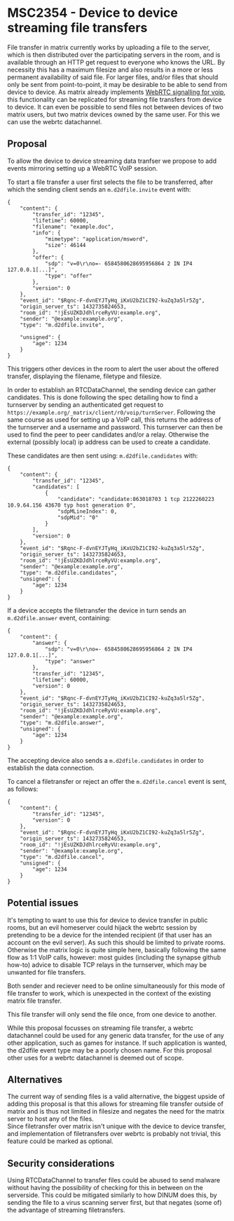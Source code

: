 # MSC2354 - Device to device streaming file transfers

File transfer in matrix currently works by uploading a file to the server, which is then distributed over
the participating servers in the room, and is available through an HTTP get request to everyone who knows
the URL. By necessity this has a maximum filesize and also results in a more or less permanent availability
of said file. For larger files, and/or files that should only be sent from point-to-point, it may be desirable
to be able to send from device to device. As matrix already implements
[WebRTC signalling for voip](https://matrix.org/docs/spec/client_server/r0.6.0#voice-over-ip), this 
functionality can be replicated for streaming file transfers from device to device. It can even be possible
to send files not between devices of two matrix users, but two matrix devices owned by the same user. For 
this we can use the webrtc datachannel.


## Proposal

To allow the device to device streaming data tranfser we propose to add events mirroring setting up a
WebRTC VoIP session.

To start a file transfer a user first selects the file to be transferred, after which the sending client 
sends an `m.d2dfile.invite` event with:

```
{
    "content": {
        "transfer_id": "12345",
        "lifetime": 60000,
        "filename": "example.doc",
        "info": {
            "mimetype": "application/msword",
            "size": 46144
        },
        "offer": {
            "sdp": "v=0\r\no=- 6584580628695956864 2 IN IP4 127.0.0.1[...]",
            "type": "offer"
        },
        "version": 0
    },
    "event_id": "$Rqnc-F-dvnEYJTyHq_iKxU2bZ1CI92-kuZq3a5lr5Zg",
    "origin_server_ts": 1432735824653,
    "room_id": "!jEsUZKDJdhlrceRyVU:example.org",
    "sender": "@example:example.org",
    "type": "m.d2dfile.invite",

    "unsigned": {
        "age": 1234
    }
}
```

This triggers other devices in the room to alert the user about the offered transfer, displaying the filename, filetype and filesize.

In order to establish an RTCDataChannel, the sending device can gather candidates. 
This is done following the spec detailing how to find a turnserver by sending an 
authenticated get request to `https://example.org/_matrix/client/r0/voip/turnServer`.
Following the same course as used for setting up a VoIP call, this returns 
the address of the turnserver and a username and password. This turnserver can then be used 
to find the peer to peer candidates and/or a relay. Otherwise the external (possibly local) 
ip address can be used to create a candidate.

These candidates are then sent using: 
`m.d2dfile.candidates` with:
```
{
    "content": {
        "transfer_id": "12345",
        "candidates": [
            {
                "candidate": "candidate:863018703 1 tcp 2122260223 10.9.64.156 43670 typ host generation 0",
                "sdpMLineIndex": 0,
                "sdpMid": "0"
            }
        ],
        "version": 0
    },
    "event_id": "$Rqnc-F-dvnEYJTyHq_iKxU2bZ1CI92-kuZq3a5lr5Zg",
    "origin_server_ts": 1432735824653,
    "room_id": "!jEsUZKDJdhlrceRyVU:example.org",
    "sender": "@example:example.org",
    "type": "m.d2dfile.candidates",
    "unsigned": {
        "age": 1234
    }
}
```

If a device accepts the filetransfer the device in turn sends an `m.d2dfile.answer` event, containing:

```
{
    "content": {
        "answer": {
            "sdp": "v=0\r\no=- 6584580628695956864 2 IN IP4 127.0.0.1[...]",
            "type": "answer"
        },
        "transfer_id": "12345",
        "lifetime": 60000,
        "version": 0
    },
    "event_id": "$Rqnc-F-dvnEYJTyHq_iKxU2bZ1CI92-kuZq3a5lr5Zg",
    "origin_server_ts": 1432735824653,
    "room_id": "!jEsUZKDJdhlrceRyVU:example.org",
    "sender": "@example:example.org",
    "type": "m.d2dfile.answer",
    "unsigned": {
        "age": 1234
    }
}
```
The accepting device also sends a `m.d2dfile.candidates` in order to establish the data connection.

To cancel a filetransfer or reject an offer the `m.d2dfile.cancel` event is sent, as follows:

```
{
    "content": {
        "transfer_id": "12345",
        "version": 0
    },
    "event_id": "$Rqnc-F-dvnEYJTyHq_iKxU2bZ1CI92-kuZq3a5lr5Zg",
    "origin_server_ts": 1432735824653,
    "room_id": "!jEsUZKDJdhlrceRyVU:example.org",
    "sender": "@example:example.org",
    "type": "m.d2dfile.cancel",
    "unsigned": {
        "age": 1234
    }
}
```

## Potential issues
It's tempting to want to use this for device to device transfer in public rooms, 
but an evil homeserver could hijack the webrtc session by pretending to be a device 
for the intended recipient (if that user has an account on the evil server). As such this 
should be limited to private rooms.  
Otherwise the matrix logic is quite simple here, basically following the same flow as 1:1 VoIP calls,
however: most guides (including the synapse github how-to) advice to disable TCP relays in the turnserver,
which may be unwanted for file transfers.

Both sender and reciever need to be online simultaneously for this mode of file transfer
to work, which is unexpected in the context of the existing matrix file transfer.

This file transfer will only send the file once, from one device to another.

While this proposal focusses on streaming file transfer, 
a webrtc datachannel could be used for any generic data transfer, 
for the use of any other application, such as games for instance. 
If such application is wanted, the d2dfile event type may be a poorly chosen name.
For this proposal other uses for a webrtc datachannel is deemed out of scope.

## Alternatives
The current way of sending files is a valid alternative, 
the biggest upside of adding this proposal is that this allows for 
streaming file transfer outside of matrix and is thus not limited in filesize 
and negates the need for the matrix server to host any of the files.  
Since filetransfer over matrix isn't unique with the device to device transfer,
and implementation of filetransfers over webrtc is probably not trivial, 
this feature could be marked as optional.

## Security considerations
Using RTCDataChannel to transfer files could be abused to send malware 
without having the possibility of checking for this in between on the serverside.
This could be mitigated similarly to how DINUM does this,
by sending the file to a virus scanning server first, 
but that negates (some of) the advantage of streaming filetransfers.

